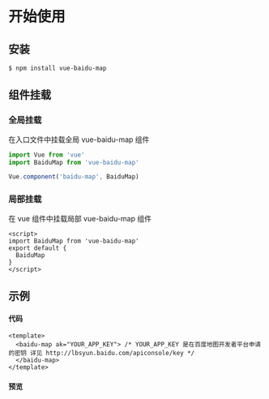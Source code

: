 # 开始使用

## 安装

```shell
$ npm install vue-baidu-map
```

## 组件挂载

### 全局挂载

在入口文件中挂载全局 vue-baidu-map 组件

```javascript
import Vue from 'vue'
import BaiduMap from 'vue-baidu-map'

Vue.component('baidu-map', BaiduMap)
```

### 局部挂载

在 vue 组件中挂载局部 vue-baidu-map 组件

```vue
<script>
import BaiduMap from 'vue-baidu-map'
export default {
  BaiduMap
}
</script>
```
## 示例

#### 代码

```vue
<template>
  <baidu-map ak="YOUR_APP_KEY"> /* YOUR_APP_KEY 是在百度地图开发者平台申请的密钥 详见 http://lbsyun.baidu.com/apiconsole/key */
  </baidu-map>
</template>
```

#### 预览

<baidu-map ak="C6bKwIcQvm2gPPUIPjpSQpVD" class="map">
</baidu-map>